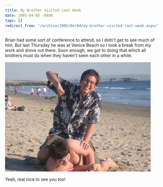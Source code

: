 ```yaml
---
title: My Brother Visited Last Week
date: 2005-04-05 -0800
tags: []
redirect_from: "/archive/2005/04/04/my-brother-visited-last-week.aspx/"
---
```


Brian had some sort of conference to attend, so I didn't get to see much
of him. But last Thursday he was at Venice Beach so I took a break from
my work and drove out there. Soon enough, we got to doing that which all
brothers must do when they haven't seen each other in a while.

![Brothers at the Beach](/images/BrothersAtTheBeach.jpg)

Yeah, real nice to see you too!

